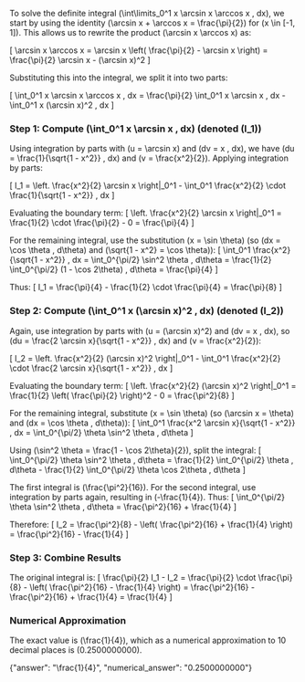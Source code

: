 
To solve the definite integral \(\int\limits_0^1 x \arcsin x \arccos x \, dx\), we start by using the identity \(\arcsin x + \arccos x = \frac{\pi}{2}\) for \(x \in [-1, 1]\). This allows us to rewrite the product \(\arcsin x \arccos x\) as:

\[
\arcsin x \arccos x = \arcsin x \left( \frac{\pi}{2} - \arcsin x \right) = \frac{\pi}{2} \arcsin x - (\arcsin x)^2
\]

Substituting this into the integral, we split it into two parts:

\[
\int_0^1 x \arcsin x \arccos x \, dx = \frac{\pi}{2} \int_0^1 x \arcsin x \, dx - \int_0^1 x (\arcsin x)^2 \, dx
\]

### Step 1: Compute \(\int_0^1 x \arcsin x \, dx\) (denoted \(I_1\))
Using integration by parts with \(u = \arcsin x\) and \(dv = x \, dx\), we have \(du = \frac{1}{\sqrt{1 - x^2}} \, dx\) and \(v = \frac{x^2}{2}\). Applying integration by parts:

\[
I_1 = \left. \frac{x^2}{2} \arcsin x \right|_0^1 - \int_0^1 \frac{x^2}{2} \cdot \frac{1}{\sqrt{1 - x^2}} \, dx
\]

Evaluating the boundary term:
\[
\left. \frac{x^2}{2} \arcsin x \right|_0^1 = \frac{1}{2} \cdot \frac{\pi}{2} - 0 = \frac{\pi}{4}
\]

For the remaining integral, use the substitution \(x = \sin \theta\) (so \(dx = \cos \theta \, d\theta\) and \(\sqrt{1 - x^2} = \cos \theta\)):
\[
\int_0^1 \frac{x^2}{\sqrt{1 - x^2}} \, dx = \int_0^{\pi/2} \sin^2 \theta \, d\theta = \frac{1}{2} \int_0^{\pi/2} (1 - \cos 2\theta) \, d\theta = \frac{\pi}{4}
\]

Thus:
\[
I_1 = \frac{\pi}{4} - \frac{1}{2} \cdot \frac{\pi}{4} = \frac{\pi}{8}
\]

### Step 2: Compute \(\int_0^1 x (\arcsin x)^2 \, dx\) (denoted \(I_2\))
Again, use integration by parts with \(u = (\arcsin x)^2\) and \(dv = x \, dx\), so \(du = \frac{2 \arcsin x}{\sqrt{1 - x^2}} \, dx\) and \(v = \frac{x^2}{2}\):

\[
I_2 = \left. \frac{x^2}{2} (\arcsin x)^2 \right|_0^1 - \int_0^1 \frac{x^2}{2} \cdot \frac{2 \arcsin x}{\sqrt{1 - x^2}} \, dx
\]

Evaluating the boundary term:
\[
\left. \frac{x^2}{2} (\arcsin x)^2 \right|_0^1 = \frac{1}{2} \left( \frac{\pi}{2} \right)^2 - 0 = \frac{\pi^2}{8}
\]

For the remaining integral, substitute \(x = \sin \theta\) (so \(\arcsin x = \theta\) and \(dx = \cos \theta \, d\theta\)):
\[
\int_0^1 \frac{x^2 \arcsin x}{\sqrt{1 - x^2}} \, dx = \int_0^{\pi/2} \theta \sin^2 \theta \, d\theta
\]

Using \(\sin^2 \theta = \frac{1 - \cos 2\theta}{2}\), split the integral:
\[
\int_0^{\pi/2} \theta \sin^2 \theta \, d\theta = \frac{1}{2} \int_0^{\pi/2} \theta \, d\theta - \frac{1}{2} \int_0^{\pi/2} \theta \cos 2\theta \, d\theta
\]

The first integral is \(\frac{\pi^2}{16}\). For the second integral, use integration by parts again, resulting in \(-\frac{1}{4}\). Thus:
\[
\int_0^{\pi/2} \theta \sin^2 \theta \, d\theta = \frac{\pi^2}{16} + \frac{1}{4}
\]

Therefore:
\[
I_2 = \frac{\pi^2}{8} - \left( \frac{\pi^2}{16} + \frac{1}{4} \right) = \frac{\pi^2}{16} - \frac{1}{4}
\]

### Step 3: Combine Results
The original integral is:
\[
\frac{\pi}{2} I_1 - I_2 = \frac{\pi}{2} \cdot \frac{\pi}{8} - \left( \frac{\pi^2}{16} - \frac{1}{4} \right) = \frac{\pi^2}{16} - \frac{\pi^2}{16} + \frac{1}{4} = \frac{1}{4}
\]

### Numerical Approximation
The exact value is \(\frac{1}{4}\), which as a numerical approximation to 10 decimal places is \(0.2500000000\).

{"answer": "\\frac{1}{4}", "numerical_answer": "0.2500000000"}